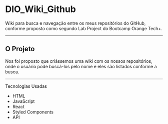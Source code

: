 # DIO_Wiki_Github
Wiki para busca e navegação entre os meus repositórios do GitHub, conforme proposto como segundo Lab Project do Bootcamp Orange Tech+.

----

## O Projeto
Nos foi proposto que criássemos uma wiki com os nossos repositórios, onde o usuário pode buscá-los pelo nome e eles são listados conforme a busca.

----

Tecnologias Usadas

- HTML
- JavaScript
- React
- Styled Components
- API
